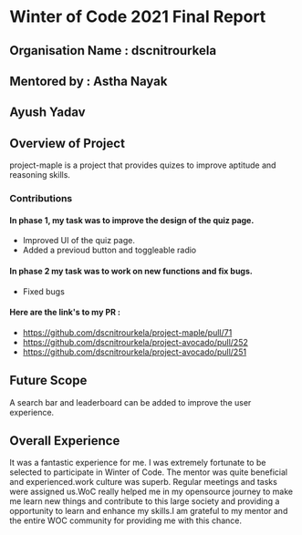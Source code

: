 # Winter of Code 2021 Final Report

## Organisation Name : dscnitrourkela
## Mentored by : Astha Nayak
## Ayush Yadav

## Overview of Project
project-maple is a project that provides quizes to improve aptitude and reasoning skills.
### Contributions

#### In phase 1, my task was to improve the design of the quiz page.

- Improved UI of the quiz page.
- Added a previoud button and toggleable radio

#### In phase 2 my task was to work on new functions and fix bugs.
- Fixed bugs

#### Here are the link's to my PR :
- https://github.com/dscnitrourkela/project-maple/pull/71
- https://github.com/dscnitrourkela/project-avocado/pull/252
- https://github.com/dscnitrourkela/project-avocado/pull/251

## Future Scope
A search bar and leaderboard can be added to improve the user experience. 

## Overall Experience
It was a fantastic experience for me. I was extremely fortunate to be selected to participate in Winter of Code. The mentor was quite beneficial and experienced.work culture was superb. Regular meetings and tasks were assigned us.WoC really helped me in my opensource journey to make me learn new things and contribute to this large society and providing a opportunity to learn and enhance my skills.I am grateful to my mentor and the entire WOC community for providing me with this chance.
